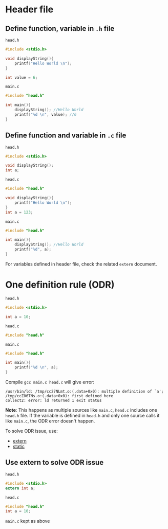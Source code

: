 # Header file

## Define function, variable in ``.h`` file

``head.h``

```c
#include <stdio.h>

void displayString(){
	printf("Hello World \n");
}

int value = 6;
```

``main.c``

```c
#include "head.h"

int main(){
	displayString(); //Hello World
	printf("%d \n", value); //6
}
```

## Define function and variable in ``.c`` file

``head.h``

```cpp
#include <stdio.h>

void displayString();
int a;
```

``head.c``

```cpp
#include "head.h"

void displayString(){
    printf("Hello World \n");
}
int a = 123;
```

``main.c``

```c
#include "head.h"

int main(){
	displayString(); //Hello World
	printf("%d", a);
}
```

For variables defined in header file, check the related ``extern`` document.

# One definition rule (ODR)

``head.h``

```c
#include <stdio.h>

int a = 10;
```
``head.c``
```c
#include "head.h"
```

``main.c``

```c
#include "head.h"

int main(){
	printf("%d \n", a);
}
```
Compile  ``gcc main.c head.c`` will give error:

```
/usr/bin/ld: /tmp/cc27NLmt.o:(.data+0x0): multiple definition of `a'; /tmp/ccZ06TNs.o:(.data+0x0): first defined here
collect2: error: ld returned 1 exit status
```
**Note**: This happens as multiple sources like ``main.c``, ``head.c`` includes one ``head.h`` file. If the variable is defined in ``head.h`` and only one source calls it like ``main.c``, the ODR error doesn't happen.

To solve ODR issue, use:

* [extern](README.md#use-extern-to-solve-odr-issue)
* [static](https://github.com/TranPhucVinh/C/blob/master/Introduction/Keywords/static.md#global-static-and-odr)

## Use extern to solve ODR issue

``head.h``

```c
#include <stdio.h>
extern int a;
```
``head.c``
```c
#include "head.h"
int a = 10;
```
``main.c`` kept as above
